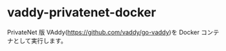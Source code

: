 # vaddy-privatenet-docker
PrivateNet 版 VAddy(https://github.com/vaddy/go-vaddy)を Docker コンテナとして実行します。
